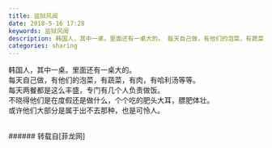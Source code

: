 ```yaml
---
title: 监狱风闻
date: 2018-5-16 17:28
keywords: 监狱风闻
description: 韩国人，其中一桌。里面还有一桌大的。 每天自己做，有他们的泡菜，有蔬菜，有肉，有哈利汤等等。每天两餐都是这么丰盛，专门有几个人负责做饭。不晓得他们是在度假还是做什么，个个吃的肥头大耳，膘肥体壮。或许他们大部分是属于出不去那种，也是可怜人。
categories: sharing
---
```

<td class="t_f" id="postmessage_1337856">

韩国人，其中一桌。里面还有一桌大的。 <br/>
每天自己做，有他们的泡菜，有蔬菜，有肉，有哈利汤等等。<br/>
每天两餐都是这么丰盛，专门有几个人负责做饭。<br/>
不晓得他们是在度假还是做什么，个个吃的肥头大耳，膘肥体壮。<br/>
或许他们大部分是属于出不去那种，也是可怜人。<br/>
<img alt="" border="0" class="zoom" data-cf-modified-d298cd8b195bb69ef3d37018-="" file="http://www.flw.ph/data/appbyme/upload/image/201805/16/US6fzWYo7gzy.jpg" id="aimg_BIjzI" lazyloadthumb="1" onclick="" onmouseover="" src="http://www.flw.ph/data/appbyme/upload/image/201805/16/US6fzWYo7gzy.jpg"/><br/>
<br/>
</td>
###### 转载自[菲龙网]